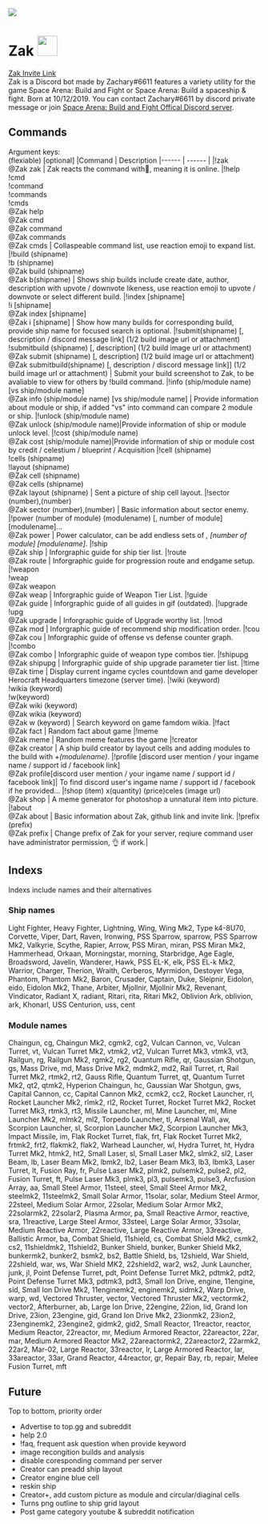 <img src="https://cdn.discordapp.com/attachments/424034780200566785/726848149313945680/thump.png"  />

# Zak <img src="https://cdn.discordapp.com/attachments/424034780200566785/723214083007971449/zak.png" width="40" height="40" />
<a href="https://discord.com/oauth2/authorize?client_id=563319785811869698&scope=bot&permissions=314432">Zak Invite Link</a><br/>
Zak is a Discord bot made by Zachary#6611 features a variety utility for the game Space Arena: Build and Fight or Space Arena: Build a spaceship & fight. Born at 10/12/2019. You can contact Zachary#6611 by discord private message or join <a href="http://discord.gg/spacearena">Space Arena: Build and Fight Offical Discord server</a>.
## Commands
Argument keys:<br />
(flexiable) [optional]
|Command | Description
|------ | ------ |
|!zak <br />@Zak zak | Zak reacts the command with<span>👋, meaning it is online.</span>
|!help <br />!cmd<br />!command<br />!commands<br />!cmds<br />@Zak help<br />@Zak cmd<br />@Zak command<br />@Zak commands<br />@Zak cmds | Collaspeable command list, use reaction emoji to expand list.
|!build (shipname)<br />!b (shipname)<br />@Zak build (shipname)<br />@Zak b(shipname) | Shows ship builds include create date, author, description with upvote / downvote likeness, use reaction emoji to upvote / downvote or select different build.
|!index [shipname]<br />!i [shipname]<br />@Zak index [shipname]<br />@Zak i [shipname] | Show how many builds for corresponding build, provide ship name for focused search is optional.
|!submit(shipname) [, description / discord message link] (1/2 build image url or attachment)<br />!submitbuild (shipname) [, description] (1/2 build image url or attachment)<br />@Zak submit (shipname) [, description] (1/2 build image url or attachment)<br />@Zak submitbuild(shipname) [, description / discord message link]] (1/2 build image url or attachment) | Submit your build screenshot to Zak, to be avaliable to view for others by !build command.
|!info (ship/module name) [vs ship/module name]<br />@Zak info (ship/module name) [vs ship/module name] | Provide information about module or ship, if added "vs" into command can compare 2 module or ship.
|!unlock (ship/module name)<br />@Zak unlock (ship/module name)|Provide information of ship or module unlock level.
|!cost (ship/module name)<br />@Zak cost (ship/module name)|Provide information of ship or module cost by credit / celestium / blueprint / Acquisition
|!cell (shipname)<br />!cells (shipname)<br />!layout (shipname)<br />@Zak cell (shipname)<br />@Zak cells (shipname)<br />@Zak layout (shipname) | Sent a picture of ship cell layout.
|!sector (number),(number)<br />@Zak sector (number),(number) | Basic information about sector enemy.
|!power (number of module) (modulename) [, number of module] [modulename]...<br />@Zak power | Power calculator, can be add endless sets of *, [number of module] [modulename]*.
|!ship <br />@Zak ship | Inforgraphic guide for ship tier list.
|!route<br/>@Zak route | Inforgraphic guide for progression route and endgame setup.
|!weapon <br />!weap <br />@Zak weapon <br />@Zak weap | Inforgraphic guide of Weapon Tier List.
|!guide <br />@Zak guide | Inforgraphic guide of all guides in gif (outdated).
|!upgrade <br />!upg <br />@Zak upgrade | Inforgraphic guide of Upgrade worthy list.
|!mod <br />@Zak mod | Inforgraphic guide of recommend ship modification order.
|!cou <br />@Zak cou | Inforgraphic guide of offense vs defense counter graph.
|!combo <br />@Zak combo | Inforgraphic guide of weapon type combos tier.
|!shipupg <br />@Zak shipupg | Inforgraphic guide of ship upgrade parameter tier list.
|!time <br />@Zak time | Display current ingame cycles countdown and game developer Herocraft Headquarters timezone (server time).
|!wiki (keyword)<br />!wikia (keyword)<br />!w(keyword)<br />@Zak wiki (keyword)<br />@Zak wikia (keyword) <br />@Zak w (keyword) | Search keyword on game famdom wikia.
|!fact <br />@Zak fact | Random fact about game
|!meme <br />@Zak meme | Random meme features the game
|!creator <br />@Zak creator | A ship build creator by layout cells and adding modules to the build with *+(modulename)*.
|!profile [discord user mention / your ingame name / support id / facebook link]<br />@Zak profile[discord user mention / your ingame name / support id / facebook link]| To find discord user's ingame name / support id / facebook if he provided...
|!shop (item) x(quantity) (price)celes (image url)<br />@Zak shop | A meme generator for photoshop a unnatural item into picture.
|!about <br />@Zak about | Basic information about Zak, github link and invite link.
|!prefix (prefix)<br />@Zak prefix | Change prefix of Zak for your server, reqiure command user have administrator permission, 👌 if work.|

## Indexs
Indexs include names and their alternatives
### Ship names
Light Fighter, Heavy Fighter, Lightning, Wing, Wing Mk2, Type k4-8U70, Corvette, Viper, Dart, Raven, Ironwing, PSS Sparrow, sparrow, PSS Sparrow Mk2, Valkyrie, Scythe, Rapier, Arrow, PSS Miran, miran, PSS Miran Mk2, Hammerhead, Orkaan, Morningstar, morning, Starbridge, Age Eagle, Broadsword, Javelin, Wanderer, Hawk, PSS EL-K, elk, PSS EL-k Mk2, Warrior, Charger, Therion, Wraith, Cerberos, Myrmidon, Destoyer Vega, Phantom, Phantom Mk2, Baron, Crusader, Captain, Duke, Sleipnir, Eidolon, eido, Eidolon Mk2, Thane, Arbiter, Mjollnir, Mjollnir Mk2, Revenant, Vindicator, Radiant X, radiant, Ritari, rita, Ritari Mk2, Oblivion Ark, oblivion, ark, Khonarl, USS Centurion, uss, cent
### Module names
Chaingun, cg, Chaingun Mk2, cgmk2, cg2, Vulcan Cannon, vc, Vulcan Turret, vt, Vulcan Turret Mk2, vtmk2, vt2, Vulcan Turret Mk3, vtmk3, vt3, Railgun, rg, Railgun Mk2, rgmk2, rg2, Quantum Rifle, qr, Gaussian Shotgun, gs, Mass Drive, md, Mass Drive Mk2, mdmk2, md2, Rail Turret, rt, Rail Turret Mk2, rtmk2, rt2, Gauss Rifle, Quantum Turret, qt, Quantum Turret Mk2, qt2, qtmk2, Hyperion Chaingun, hc, Gaussian War Shotgun, gws, Capital Cannon, cc, Capital Cannon Mk2, ccmk2, cc2, Rocket Launcher, rl, Rocket Launcher Mk2, rlmk2, rl2, Rocket Turret, Rocket Turret Mk2, Rocket Turret Mk3, rtmk3, rt3, Missile Launcher, ml, Mine Launcher, ml, Mine Launcher Mk2, mlmk2, ml2, Torpedo Launcher, tl, Arsenal Wall, aw, Scorpion Launcher, sl, Scorpion Launcher Mk2, Scorpion Launcher Mk3, Impact Missile, im, Flak Rocket Turret, flak, frt, Flak Rocket Turret Mk2, frtmk2, frt2, flakmk2, flak2, Warhead Launcher, wl, Hydra Turret, ht, Hydra Turret Mk2, htmk2, ht2, Small Laser, sl, Small Laser Mk2, slmk2, sl2, Laser Beam, lb, Laser Beam Mk2, lbmk2, lb2, Laser Beam Mk3, lb3, lbmk3, Laser Turret, lt, Fusion Ray, fr, Pulse Laser Mk2, plmk2, pulsemk2, pulse2, pl2, Fusion Turret, ft, Pulse Laser Mk3, plmk3, pl3, pulsemk3, pulse3, Arcfusion Array, aa, Small Steel Armor, 11steel, steel, Small Steel Armor Mk2, steelmk2, 11steelmk2, Small Solar Armor, 11solar, solar, Medium Steel Armor, 22steel, Medium Solar Armor, 22solar, Medium Solar Armor Mk2, 22solarmk2, 22solar2, Plasma Armor, pa, Small Reactive Armor, reactive, sra, 11reactive, Large Steel Armor, 33steel, Large Solar Armor, 33solar, Medium Reactive Armor, 22reactive, Large Reactive Armor, 33reactive, Ballistic Armor, ba, Combat Shield, 11shield, cs, Combat Shield Mk2, csmk2, cs2, 11shieldmk2, 11shield2, Bunker Shield, bunker, Bunker Shield Mk2, bunkermk2, bunker2, bsmk2, bs2, Battle Shield, bs, 12shield, War Shield, 22shield, war, ws, War Shield MK2, 22shield2, war2, ws2, Junk Launcher, junk, jl, Point Defense Turret, pdt, Point Defense Turret Mk2, pdtmk2, pdt2, Point Defense Turret Mk3, pdtmk3, pdt3, Small Ion Drive, engine, 11engine, sid, Small Ion Drive Mk2, 11enginemk2, enginemk2, sidmk2, Warp Drive, warp, wd, Vectored Thruster, vector, Vectored Thruster Mk2, vectormk2, vector2, Afterburner, ab, Large Ion Drive, 22engine, 22ion, lid, Grand Ion Drive, 23ion, 23engine, gid, Grand Ion Drive Mk2, 23ionmk2, 23ion2, 23enginemk2, 23engine2, gidmk2, gid2, Small Reactor, 11reactor, reactor, Medium Reactor, 22reactor, mr, Medium Armored Reactor, 22areactor, 22ar, mar, Medium Armored Reactor Mk2, 22areactormk2, 22areactor2, 22armk2, 22ar2, Mar-02, Large Reactor, 33reactor, lr, Large Armored Reactor, lar, 33areactor, 33ar, Grand Reactor, 44reactor, gr, Repair Bay, rb, repair, Melee Fusion Turret, mft

## Future
Top to bottom, priority order
- Advertise to top.gg and subreddit 
- help 2.0
 - !faq, frequent ask question when provide keyword
 - image recongition builds and analysis
 - disable coresponding command per server
 - Creator can preadd ship layout
 - Creator engine blue cell
 - reskin ship
 - Creator+, add custom picture as module and circular/diaginal cells
 - Turns png outline to ship grid layout
- Post game category youtube & subreddit notification
